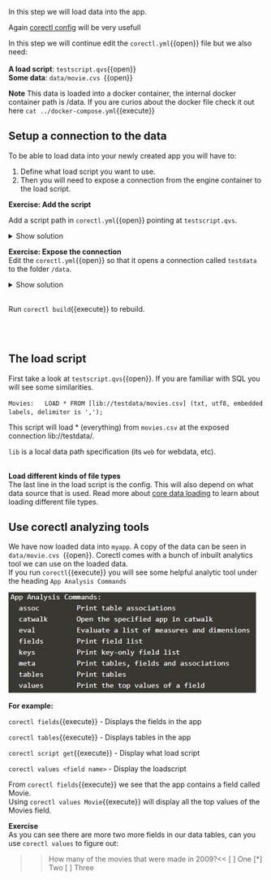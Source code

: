 In this step we will load data into the app.<br> 

Again [corectl config](https://github.com/qlik-oss/corectl/blob/master/docs/corectl_config.md) will be very usefull
<br>

In this step we will continue edit the `corectl.yml`{{open}} file but we also need:  
<br>
**A load script**:   `testscript.qvs`{{open}}
<br> **Some data**: `data/movie.cvs `{{open}} 
<br>

**Note** This data is loaded into a docker container, the internal docker container path is /data. If you are curios about the docker file check it out here `cat ../docker-compose.yml`{{execute}} 

## Setup a connection to the data

To be able to load data into your newly created app you will have to:
1. Define what load script you want to use. 
2. Then you will need to expose a connection from the engine container to the load script.

**Exercise: Add the script**

Add a script path in `corectl.yml`{{open}} pointing at  `testscript.qvs`.

<details> <summary>Show solution</summary>
<p> 
<pre class="file" data-filename="corectl.yml" data-target="append">script: testscript.qvs # Path to a script that should be set in the app
</pre>



</p>
</details>  

**Exercise: Expose the connection**  
  Edit the `corectl.yml`{{open}} so that it opens a connection called `testdata` to the folder `/data`.

<details> <summary>Show solution</summary>
<p> 
<pre class="file" data-filename="corectl.yml" data-target="append">
connections: # Connections that should be created in the app
  testdata: # Name of the connection
      connectionstring: /data # Connectionstring (qConnectionString) of the connection. For a folder connector this is an absolute or relative path inside of the engine docker container.
      type: folder # Type of connection

</pre>
</p>
</details>  
<br>

Run `corectl build`{{execute}} to rebuild.
<br>
<br>


</p>
</details> 
<br>

## The load script
First take a look at `testscript.qvs`{{open}}. If you are familiar with SQL you will see some similarities.
<br>


`
Movies:  
LOAD *
FROM [lib://testdata/movies.csv]
(txt, utf8, embedded labels, delimiter is ',');
`

This script will load * (everything) from `movies.csv` at the exposed connection lib://testdata/. 
<br>

`lib` is a local data path specification (its `web` for webdata, etc).
<br> 
<br>

**Load different kinds of file types**<br>
The last line in the load script is the config. This will also depend on what data source that is used.
Read more about [core data loading](https://github.com/qlik-oss/core-data-loading) to learn about loading different file types. 


## Use corectl analyzing tools 

We have now loaded data into `myapp`. A copy of the data can be seen in `data/movie.cvs `{{open}}. Corectl comes with a bunch of inbuilt analytics tool we can use on the loaded data.
<br>
If you run `corectl`{{execute}} you will see some helpful analytic tool under the heading `App Analysis Commands` 
<br>

![Analysis](assets/analys.png)

**For example:**
<br>

`corectl fields`{{execute}} - Displays the fields in the app
<br>

`corectl tables`{{execute}} - Displays tables in the app
<br>

`corectl script get`{{execute}} - Display what load script 
<br>

`corectl values <field name>` - Display the loadscript
<br>

From `corectl fields`{{execute}} we see that the app contains a field called Movie. <br>
Using `corectl values Movie`{{execute}} will display all the top values of the Movies field.
<br>

**Exercise** <br>
As you can see there are more two more fields in our data tables, can you use `corectl values` to figure out:
 >>How many of the movies that were made in 2009?<<
[ ] One
[*] Two
[ ] Three
